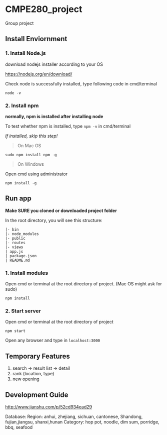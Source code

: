 # CMPE280_project
Group project
## Install Enviornment
### 1. Install Node.js

download nodejs installer according to your OS

https://nodejs.org/en/download/

Check node is successfully installed, type following code in cmd/terminal
```
node -v
```

### 2. Install npm
**normally, npm is installed after installing node**

To test whether npm is installed, type `npm -v` in cmd/terminal

*If installed, skip this step!*

>On Mac OS
```
sudo npm install npm -g
```

>On Windows

Open cmd using administrator
```
npm install -g
```

## Run app

**Make SURE you cloned or downloaded project folder**

In the root directory, you will see this structure:

```
|- bin
|- node_modules
|- public
|- routes
|- views
| app.js
| package.json
| README.md
```

### 1. Install modules
Open cmd or terminal at the root directory of project. (Mac OS might ask for sudo)

```
npm install
```

### 2. Start server

Open cmd or terminal at the root directory of project
```
npm start
```
Open any browser and type in `localhost:3000`

## Temporary Features
>
1. search -> result list -> detail
2. rank (location, type)
3. new opening


## Development Guide

http://www.jianshu.com/p/52cd934ead29

Database:
    Region: anhui, zhejiang, sichuan, cantonese, Shandong, fujian,jiangsu, shanxi,hunan
    Category: hop pot, noodle, dim sum, porridge, bbq, seafood


















